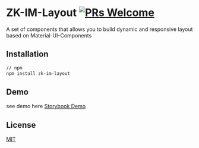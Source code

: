 # ZK-IM-Layout [![PRs Welcome](https://img.shields.io/badge/PRs-welcome-green.svg)](https://github.com/pratapscs/zk-im-layout/pulls)

A set of components that allows you to build dynamic and responsive layout based on Material-UI-Components

## Installation

```bash
// npm
npm install zk-im-layout

```

## Demo
see demo here [Storybook Demo](https://pratapscs.github.io/zk-im-layout/?path=/story/welcome--introduction)


## License
[MIT](https://choosealicense.com/licenses/mit/)
